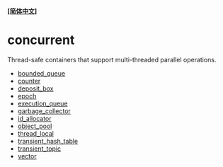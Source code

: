 **[[简体中文]](README.zh-cn.md)**

# concurrent

Thread-safe containers that support multi-threaded parallel operations.

- [bounded_queue](bounded_queue.en.md)
- [counter](counter.en.md)
- [deposit_box](deposit_box.en.md)
- [epoch](epoch.en.md)
- [execution_queue](execution_queue.en.md)
- [garbage_collector](garbage_collector.en.md)
- [id_allocator](id_allocator.en.md)
- [object_pool](object_pool.en.md)
- [thread_local](thread_local.en.md)
- [transient_hash_table](transient_hash_table.en.md)
- [transient_topic](transient_topic.en.md)
- [vector](vector.en.md)
